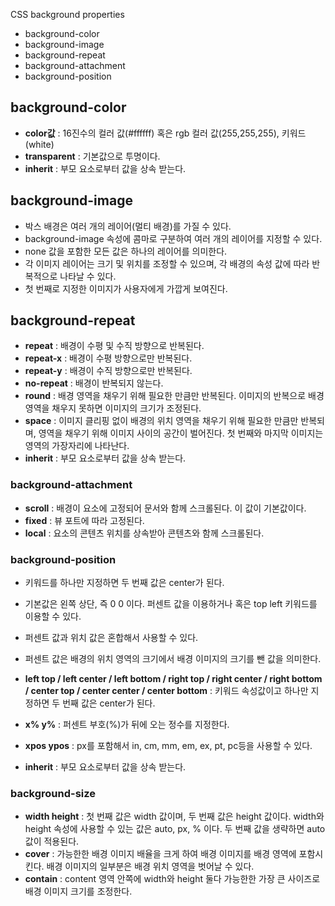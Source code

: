 
CSS background properties

- background-color
- background-image
- background-repeat
- background-attachment
- background-position

## background-color

-   **color값**  : 16진수의 컬러 값(#ffffff) 혹은 rgb 컬러 값(255,255,255), 키워드(white)
-   **transparent**  : 기본값으로 투명이다.
-   **inherit**  : 부모 요소로부터 값을 상속 받는다.
  

## background-image

-   박스 배경은 여러 개의 레이어(멀티 배경)를 가질 수 있다.
-   background-image 속성에 콤마로 구분하여 여러 개의 레이어를 지정할 수 있다.
-   none 값을 포함한 모든 값은 하나의 레이어를 의미한다.
-   각 이미지 레이어는 크기 및 위치를 조정할 수 있으며, 각 배경의 속성 값에 따라 반복적으로 나타날 수 있다.
-   첫 번째로 지정한 이미지가 사용자에게 가깝게 보여진다.


## background-repeat

-   **repeat**  : 배경이 수평 및 수직 방향으로 반복된다.
-   **repeat-x**  : 배경이 수평 방향으로만 반복된다.
-   **repeat-y**  : 배경이 수직 방향으로만 반복된다.
-   **no-repeat**  : 배경이 반복되지 않는다.
-   **round**  : 배경 영역을 채우기 위해 필요한 만큼만 반복된다. 이미지의 반복으로 배경 영역을 채우지 못하면 이미지의 크기가 조정된다.
-   **space**  : 이미지 클리핑 없이 배경의 위치 영역을 채우기 위해 필요한 만큼만 반복되며, 영역을 채우기 위해 이미지 사이의 공간이 벌어진다. 첫 번째와 마지막 이미지는 영역의 가장자리에 나타난다.
-   **inherit**  : 부모 요소로부터 값을 상속 받는다.


### background-attachment

-   **scroll**  : 배경이 요소에 고정되어 문서와 함께 스크롤된다. 이 값이 기본값이다.
-   **fixed**  : 뷰 포트에 따라 고정된다.
-   **local** : 요소의 콘텐츠 위치를 상속받아 콘텐츠와 함께 스크롤된다.
  
  
### background-position

-   키워드를 하나만 지정하면 두 번째 값은 center가 된다.
-   기본값은 왼쪽 상단, 즉 0 0 이다. 퍼센트 값을 이용하거나 혹은 top left 키워드를 이용할 수 있다.
-   퍼센트 값과 위치 값은 혼합해서 사용할 수 있다.
-   퍼센트 값은 배경의 위치 영역의 크기에서 배경 이미지의 크기를 뺀 값을 의미한다.

-   **left top / left center / left bottom / right top / right center / right bottom / center top / center center / center bottom** : 키워드 속성값이고 하나만 지정하면 두 번째 값은 center가 된다.
-   **x% y%**  : 퍼센트 부호(%)가 뒤에 오는 정수를 지정한다.
-   **xpos ypos**  : px를 포함해서 in, cm, mm, em, ex, pt, pc등을 사용할 수 있다.
-   **inherit**  : 부모 요소로부터 값을 상속 받는다.
  
### background-size

-   **width height**  : 첫 번째 값은 width 값이며, 두 번째 값은 height 값이다. width와 height 속성에 사용할 수 있는 값은 auto, px, % 이다. 두 번째 값을 생략하면 auto 값이 적용된다.
-   **cover**  : 가능한한 배경 이미지 배율을 크게 하여 배경 이미지를 배경 영역에 포함시킨다. 배경 이미지의 일부분은 배경 위치 영역을 벗어날 수 있다.
-   **contain**  : content 영역 안쪽에 width와 height 둘다 가능한한 가장 큰 사이즈로 배경 이미지 크기를 조정한다.
   
